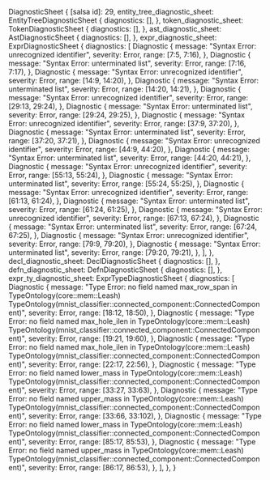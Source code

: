 DiagnosticSheet {
    [salsa id]: 29,
    entity_tree_diagnostic_sheet: EntityTreeDiagnosticSheet {
        diagnostics: [],
    },
    token_diagnostic_sheet: TokenDiagnosticSheet {
        diagnostics: [],
    },
    ast_diagnostic_sheet: AstDiagnosticSheet {
        diagnostics: [],
    },
    expr_diagnostic_sheet: ExprDiagnosticSheet {
        diagnostics: [
            Diagnostic {
                message: "Syntax Error: unrecognized identifier",
                severity: Error,
                range: [7:5, 7:16),
            },
            Diagnostic {
                message: "Syntax Error: unterminated list",
                severity: Error,
                range: [7:16, 7:17),
            },
            Diagnostic {
                message: "Syntax Error: unrecognized identifier",
                severity: Error,
                range: [14:9, 14:20),
            },
            Diagnostic {
                message: "Syntax Error: unterminated list",
                severity: Error,
                range: [14:20, 14:21),
            },
            Diagnostic {
                message: "Syntax Error: unrecognized identifier",
                severity: Error,
                range: [29:13, 29:24),
            },
            Diagnostic {
                message: "Syntax Error: unterminated list",
                severity: Error,
                range: [29:24, 29:25),
            },
            Diagnostic {
                message: "Syntax Error: unrecognized identifier",
                severity: Error,
                range: [37:9, 37:20),
            },
            Diagnostic {
                message: "Syntax Error: unterminated list",
                severity: Error,
                range: [37:20, 37:21),
            },
            Diagnostic {
                message: "Syntax Error: unrecognized identifier",
                severity: Error,
                range: [44:9, 44:20),
            },
            Diagnostic {
                message: "Syntax Error: unterminated list",
                severity: Error,
                range: [44:20, 44:21),
            },
            Diagnostic {
                message: "Syntax Error: unrecognized identifier",
                severity: Error,
                range: [55:13, 55:24),
            },
            Diagnostic {
                message: "Syntax Error: unterminated list",
                severity: Error,
                range: [55:24, 55:25),
            },
            Diagnostic {
                message: "Syntax Error: unrecognized identifier",
                severity: Error,
                range: [61:13, 61:24),
            },
            Diagnostic {
                message: "Syntax Error: unterminated list",
                severity: Error,
                range: [61:24, 61:25),
            },
            Diagnostic {
                message: "Syntax Error: unrecognized identifier",
                severity: Error,
                range: [67:13, 67:24),
            },
            Diagnostic {
                message: "Syntax Error: unterminated list",
                severity: Error,
                range: [67:24, 67:25),
            },
            Diagnostic {
                message: "Syntax Error: unrecognized identifier",
                severity: Error,
                range: [79:9, 79:20),
            },
            Diagnostic {
                message: "Syntax Error: unterminated list",
                severity: Error,
                range: [79:20, 79:21),
            },
        ],
    },
    decl_diagnostic_sheet: DeclDiagnosticSheet {
        diagnostics: [],
    },
    defn_diagnostic_sheet: DefnDiagnosticSheet {
        diagnostics: [],
    },
    expr_ty_diagnostic_sheet: ExprTypeDiagnosticSheet {
        diagnostics: [
            Diagnostic {
                message: "Type Error: no field named max_row_span in TypeOntology(core::mem::Leash) TypeOntology(mnist_classifier::connected_component::ConnectedComponent)",
                severity: Error,
                range: [18:12, 18:50),
            },
            Diagnostic {
                message: "Type Error: no field named max_hole_ilen in TypeOntology(core::mem::Leash) TypeOntology(mnist_classifier::connected_component::ConnectedComponent)",
                severity: Error,
                range: [19:21, 19:60),
            },
            Diagnostic {
                message: "Type Error: no field named max_hole_ilen in TypeOntology(core::mem::Leash) TypeOntology(mnist_classifier::connected_component::ConnectedComponent)",
                severity: Error,
                range: [22:17, 22:56),
            },
            Diagnostic {
                message: "Type Error: no field named lower_mass in TypeOntology(core::mem::Leash) TypeOntology(mnist_classifier::connected_component::ConnectedComponent)",
                severity: Error,
                range: [33:27, 33:63),
            },
            Diagnostic {
                message: "Type Error: no field named upper_mass in TypeOntology(core::mem::Leash) TypeOntology(mnist_classifier::connected_component::ConnectedComponent)",
                severity: Error,
                range: [33:66, 33:102),
            },
            Diagnostic {
                message: "Type Error: no field named lower_mass in TypeOntology(core::mem::Leash) TypeOntology(mnist_classifier::connected_component::ConnectedComponent)",
                severity: Error,
                range: [85:17, 85:53),
            },
            Diagnostic {
                message: "Type Error: no field named upper_mass in TypeOntology(core::mem::Leash) TypeOntology(mnist_classifier::connected_component::ConnectedComponent)",
                severity: Error,
                range: [86:17, 86:53),
            },
        ],
    },
}